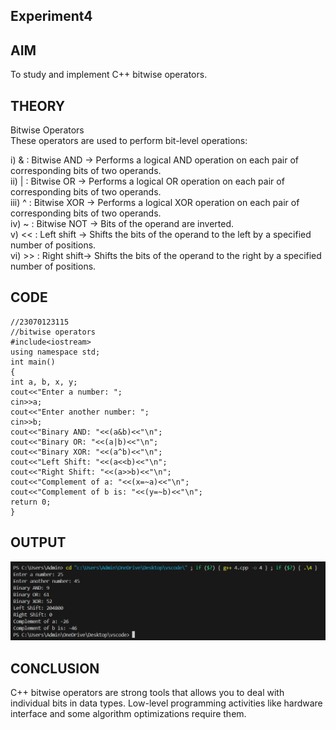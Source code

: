 ## Experiment4

## AIM
To study and implement  C++ bitwise operators. <br>

## THEORY
Bitwise Operators <br>
These operators are used to perform bit-level operations: <br>

i)  & : Bitwise AND -> Performs a logical AND operation on each pair of corresponding bits of two operands. <br>
ii)  | : Bitwise OR -> Performs a logical OR operation on each pair of corresponding bits of two operands. <br>
iii)  ^ : Bitwise XOR -> Performs a logical XOR operation on each pair of corresponding bits of two operands. <br>
iv)  ~ : Bitwise NOT -> Bits of the operand are inverted. <br>
v)  << : Left shift -> Shifts the bits of the operand to the left by a specified number of positions.<br>
vi)  >> : Right shift-> Shifts the bits of the operand to the right by a specified number of positions. <br>

## CODE 
```
//23070123115
//bitwise operators
#include<iostream> 
using namespace std; 
int main()  
{ 
int a, b, x, y;
cout<<"Enter a number: ";                       
cin>>a; 
cout<<"Enter another number: ";                  
cin>>b; 
cout<<"Binary AND: "<<(a&b)<<"\n";               
cout<<"Binary OR: "<<(a|b)<<"\n";               
cout<<"Binary XOR: "<<(a^b)<<"\n";               
cout<<"Left Shift: "<<(a<<b)<<"\n";              
cout<<"Right Shift: "<<(a>>b)<<"\n";             
cout<<"Complement of a: "<<(x=~a)<<"\n";        
cout<<"Complement of b is: "<<(y=~b)<<"\n";
return 0;
}
```
## OUTPUT
![EXP4](https://github.com/sarakanyal03/CDS_Experiment4/blob/main/Screenshot%202024-07-31%20014520.png)

## CONCLUSION 
C++ bitwise operators are strong tools that allows you to deal with individual bits in data types. Low-level programming activities like hardware interface and some algorithm optimizations require them. 
